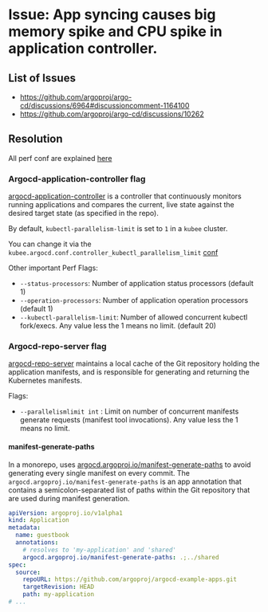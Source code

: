 # Issue: App syncing causes big memory spike and CPU spike in application controller.

## List of Issues
* https://github.com/argoproj/argo-cd/discussions/6964#discussioncomment-1164100
* https://github.com/argoproj/argo-cd/discussions/10262

## Resolution

All perf conf are explained [here](https://argo-cd.readthedocs.io/en/stable/operator-manual/high_availability/)

### Argocd-application-controller flag 

[argocd-application-controller](https://argo-cd.readthedocs.io/en/stable/operator-manual/server-commands/argocd-application-controller/)
is a controller that continuously monitors running applications and compares the current, live state against the desired target state (as specified in the repo).

By default, `kubectl-parallelism-limit` is set to `1` in a `kubee` cluster. 

You can change it via the `kubee.argocd.conf.controller_kubectl_parallelism_limit` [conf](../../kubee/values.yaml)

Other important Perf Flags:
* `--status-processors`: Number of application status processors (default 1)
* `--operation-processors`: Number of application operation processors (default 1)
* `--kubectl-parallelism-limit`: Number of allowed concurrent kubectl fork/execs. Any value less the 1 means no limit. (default 20)

### Argocd-repo-server flag

[argocd-repo-server](https://argo-cd.readthedocs.io/en/stable/operator-manual/server-commands/argocd-repo-server/)
maintains a local cache of the Git repository holding the application manifests, and is responsible for generating and returning the Kubernetes manifests.

Flags:
* `--parallelismlimit int` : Limit on number of concurrent manifests generate requests (manifest tool invocations). Any value less the 1 means no limit.

#### manifest-generate-paths

In a monorepo, uses [argocd.argoproj.io/manifest-generate-paths](https://argo-cd.readthedocs.io/en/stable/operator-manual/high_availability/#manifest-paths-annotation)
to avoid generating every single manifest on every commit.
The `argocd.argoproj.io/manifest-generate-paths` is an app annotation
that contains a semicolon-separated list of paths within the Git repository
that are used during manifest generation.

```yaml
apiVersion: argoproj.io/v1alpha1
kind: Application
metadata:
  name: guestbook
  annotations:
    # resolves to 'my-application' and 'shared'
    argocd.argoproj.io/manifest-generate-paths: .;../shared
spec:
  source:
    repoURL: https://github.com/argoproj/argocd-example-apps.git
    targetRevision: HEAD
    path: my-application
# ...
```



